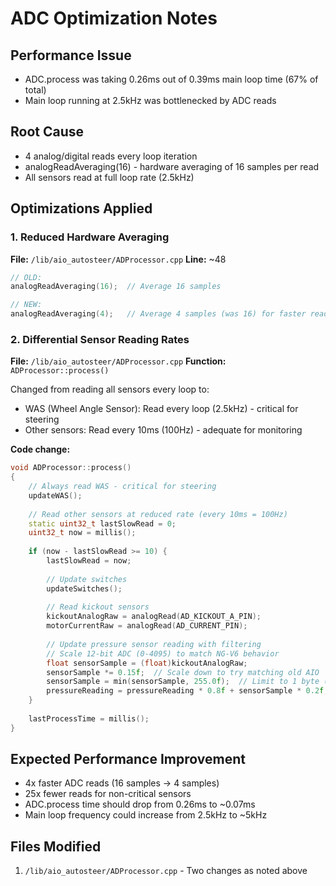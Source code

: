 # ADC Optimization Notes

## Performance Issue
- ADC.process was taking 0.26ms out of 0.39ms main loop time (67% of total)
- Main loop running at 2.5kHz was bottlenecked by ADC reads

## Root Cause
- 4 analog/digital reads every loop iteration
- analogReadAveraging(16) - hardware averaging of 16 samples per read
- All sensors read at full loop rate (2.5kHz)

## Optimizations Applied

### 1. Reduced Hardware Averaging
**File:** `/lib/aio_autosteer/ADProcessor.cpp`
**Line:** ~48
```cpp
// OLD:
analogReadAveraging(16);  // Average 16 samples

// NEW:
analogReadAveraging(4);   // Average 4 samples (was 16) for faster reads
```

### 2. Differential Sensor Reading Rates
**File:** `/lib/aio_autosteer/ADProcessor.cpp`
**Function:** `ADProcessor::process()`

Changed from reading all sensors every loop to:
- WAS (Wheel Angle Sensor): Read every loop (2.5kHz) - critical for steering
- Other sensors: Read every 10ms (100Hz) - adequate for monitoring

**Code change:**
```cpp
void ADProcessor::process()
{
    // Always read WAS - critical for steering
    updateWAS();
    
    // Read other sensors at reduced rate (every 10ms = 100Hz)
    static uint32_t lastSlowRead = 0;
    uint32_t now = millis();
    
    if (now - lastSlowRead >= 10) {
        lastSlowRead = now;
        
        // Update switches
        updateSwitches();
        
        // Read kickout sensors
        kickoutAnalogRaw = analogRead(AD_KICKOUT_A_PIN);
        motorCurrentRaw = analogRead(AD_CURRENT_PIN);
        
        // Update pressure sensor reading with filtering
        // Scale 12-bit ADC (0-4095) to match NG-V6 behavior
        float sensorSample = (float)kickoutAnalogRaw;
        sensorSample *= 0.15f;  // Scale down to try matching old AIO
        sensorSample = min(sensorSample, 255.0f);  // Limit to 1 byte (0-255)
        pressureReading = pressureReading * 0.8f + sensorSample * 0.2f;  // 80/20 filter
    }
    
    lastProcessTime = millis();
}
```

## Expected Performance Improvement
- 4x faster ADC reads (16 samples → 4 samples)
- 25x fewer reads for non-critical sensors
- ADC.process time should drop from 0.26ms to ~0.07ms
- Main loop frequency could increase from 2.5kHz to ~5kHz

## Files Modified
1. `/lib/aio_autosteer/ADProcessor.cpp` - Two changes as noted above